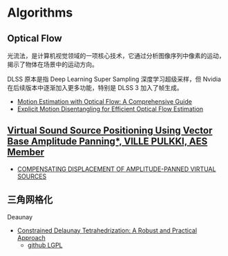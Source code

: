 # Algorithms

## Optical Flow
光流法，是计算机视觉领域的一项核心技术，它通过分析图像序列中像素的运动，揭示了物体在场景中的运动方向。

DLSS 原本是指 Deep Learning Super Sampling 深度学习超级采样，但 Nvidia 在后续版本中逐渐加入更多功能，特别是 DLSS 3 加入了帧生成。

- [Motion Estimation with Optical Flow: A Comprehensive Guide](https://nanonets.com/blog/optical-flow/)
- [Explicit Motion Disentangling for Efficient Optical Flow Estimation](https://openaccess.thecvf.com/content/ICCV2023/papers/Deng_Explicit_Motion_Disentangling_for_Efficient_Optical_Flow_Estimation_ICCV_2023_paper.pdf)

## [Virtual Sound Source Positioning Using Vector Base Amplitude Panning*, VlLLE PULKKI, AES Member](https://www.audiolabs-erlangen.de/media/pages/resources/aps-w23/papers/935eb793db-1663358804/sap_Pulkki1997.pdf)

- [COMPENSATING DISPLACEMENT OF AMPLITUDE-PANNED VIRTUAL SOURCES](http://legacy.spa.aalto.fi/research/cat/vbap/papers/pulkkiaes22.pdf)

## 三角网格化

Deaunay

- [Constrained Delaunay Tetrahedrization: A Robust and Practical Approach](https://arxiv.org/abs/2309.09805)
    - [github LGPL](https://github.com/MarcoAttene/CDT/)